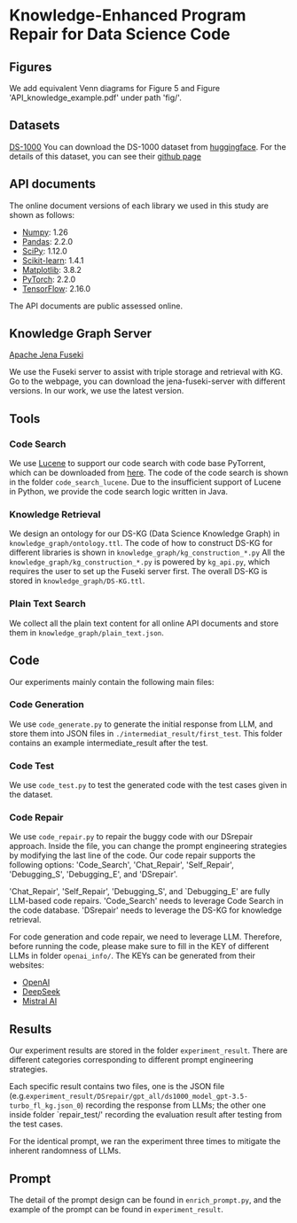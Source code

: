 # Knowledge-Enhanced Program Repair for Data Science Code

## Figures
We add equivalent Venn diagrams for Figure 5 and Figure 'API_knowledge_example.pdf' under path 'fig/'.

## Datasets
[DS-1000](https://github.com/xlang-ai/DS-1000) 
You can download the DS-1000 dataset from [huggingface](https://huggingface.co/datasets/xlangai/DS-1000).
For the details of this dataset, you can see their [github page](https://github.com/xlang-ai/DS-1000)

## API documents

The online document versions of each library we used in this study are shown as follows:
- [Numpy](https://numpy.org/doc/): 1.26
- [Pandas](https://pandas.pydata.org/pandas-docs/stable/): 2.2.0
- [SciPy](https://docs.scipy.org/doc/scipy/index.html): 1.12.0
- [Scikit-learn](https://scikit-learn.org/dev/versions.html): 1.4.1
- [Matplotlib](https://github.com/matplotlib/matplotlib/tree/main/doc): 3.8.2
- [PyTorch](https://github.com/pytorch/pytorch/tree/main/docs): 2.2.0
- [TensorFlow](https://github.com/tensorflow/tensorflow): 2.16.0

The API documents are public assessed online.

## Knowledge Graph Server
[Apache Jena Fuseki](https://jena.apache.org/documentation/fuseki2/) 

We use the Fuseki server to assist with triple storage and retrieval with KG.
Go to the webpage, you can download the jena-fuseki-server with different versions.
In our work, we use the latest version.

## Tools

### Code Search

We use [Lucene](https://lucene.apache.org/) to support our code search with code base PyTorrent, which can be downloaded from [here](https://zenodo.org/records/4546290).
The code of the code search is shown in the folder `code_search_lucene`.
Due to the insufficient support of Lucene in Python, we provide the code search logic written in Java.

### Knowledge Retrieval

We design an ontology for our DS-KG (Data Science Knowledge Graph) in `knowledge_graph/ontology.ttl`.
The code of how to construct DS-KG for different libraries is shown in `knowledge_graph/kg_construction_*.py`
All the `knowledge_graph/kg_construction_*.py` is powered by `kg_api.py`, which requires the user to set up the Fuseki server first.
The overall DS-KG is stored in `knowledge_graph/DS-KG.ttl`.

### Plain Text Search

We collect all the plain text content for all online API documents and store them in `knowledge_graph/plain_text.json`.


## Code
Our experiments mainly contain the following main files:

### Code Generation
We use `code_generate.py` to generate the initial response from LLM, and store them into JSON files in `./intermediat_result/first_test`.
This folder contains an example intermediate_result after the test.

### Code Test
We use `code_test.py` to test the generated code with the test cases given in the dataset.

### Code Repair
We use `code_repair.py` to repair the buggy code with our DSrepair approach.
Inside the file, you can change the prompt engineering strategies by modifying the last line of the code.
Our code repair supports the following options: 'Code_Search', 'Chat_Repair', 'Self_Repair', 'Debugging_S', 'Debugging_E', and 'DSrepair'.

'Chat_Repair', 'Self_Repair', 'Debugging_S', and `Debugging_E' are fully LLM-based code repairs.
'Code_Search' needs to leverage Code Search in the code database.
'DSrepair' needs to leverage the DS-KG for knowledge retrieval.

For code generation and code repair, we need to leverage LLM. Therefore, before running the code, please make sure to fill in the KEY of different LLMs in folder `openai_info/`. The KEYs can be generated from their websites:
- [OpenAI](https://platform.openai.com/docs/models)
- [DeepSeek](https://www.deepseek.com/)
- [Mistral AI](https://mistral.ai/)

## Results
Our experiment results are stored in the folder `experiment_result`. There are different categories corresponding to different prompt engineering strategies.

Each specific result contains two files, one is the JSON file (e.g.`experiment_result/DSrepair/gpt_all/ds1000_model_gpt-3.5-turbo_fl_kg.json_0`) recording the response from LLMs; the other one inside folder `repair_test/' recording the evaluation result after testing from the test cases.

For the identical prompt, we ran the experiment three times to mitigate the inherent randomness of LLMs.

## Prompt

The detail of the prompt design can be found in `enrich_prompt.py`, and the example of the prompt can be found in `experiment_result`.

